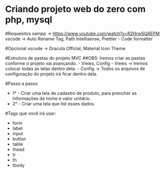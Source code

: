 # Criando projeto web do zero com php, mysql

#Requesitos
    xampp -> https://www.youtube.com/watch?v=R2HrwSQ6EPM
    vscode -> Auto Rename Tag, Path Intellisense, Prettier - Code formatter
    
#Opcional 
    vscode -> Dracula Official, Material Icon Theme

#Estrutura de pastas do projeto MVC
##OBS: Iremos criar as pastas conforme o projeto vai avançando.
    - Views, Config
    - Views -> Iremos colocar todas as telas dentro dela.
    - Config -> Todos os arquivos de configuração do projeto irá ficar dentro dela.


#Passo a passo
 - 1° - Criar uma tela de cadastro de produto, para prencher as informações de nome e valor unitário.
 - 2° - Criar uma tela que list esses dados.

#Tags que você irá usar:
   - form
   - label
   - input
   - button
   - table
   - thead
   - tr
   - th
   - tbody


